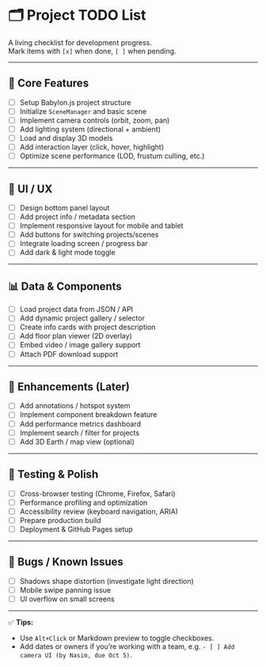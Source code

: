 # 🗂️ Project TODO List

A living checklist for development progress.  
Mark items with `[x]` when done, `[ ]` when pending.

---

## 🚀 Core Features

- [ ] Setup Babylon.js project structure  
- [ ] Initialize `SceneManager` and basic scene  
- [ ] Implement camera controls (orbit, zoom, pan)  
- [ ] Add lighting system (directional + ambient)  
- [ ] Load and display 3D models  
- [ ] Add interaction layer (click, hover, highlight)  
- [ ] Optimize scene performance (LOD, frustum culling, etc.)

---

## 🧰 UI / UX

- [ ] Design bottom panel layout  
- [ ] Add project info / metadata section  
- [ ] Implement responsive layout for mobile and tablet  
- [ ] Add buttons for switching projects/scenes  
- [ ] Integrate loading screen / progress bar  
- [ ] Add dark & light mode toggle

---

## 📊 Data & Components

- [ ] Load project data from JSON / API  
- [ ] Add dynamic project gallery / selector  
- [ ] Create info cards with project description  
- [ ] Add floor plan viewer (2D overlay)  
- [ ] Embed video / image gallery support  
- [ ] Attach PDF download support

---

## 🧠 Enhancements (Later)

- [ ] Add annotations / hotspot system  
- [ ] Implement component breakdown feature  
- [ ] Add performance metrics dashboard  
- [ ] Implement search / filter for projects  
- [ ] Add 3D Earth / map view (optional)

---

## 🧪 Testing & Polish

- [ ] Cross-browser testing (Chrome, Firefox, Safari)  
- [ ] Performance profiling and optimization  
- [ ] Accessibility review (keyboard navigation, ARIA)  
- [ ] Prepare production build  
- [ ] Deployment & GitHub Pages setup

---

## 🐞 Bugs / Known Issues

- [ ] Shadows shape distortion (investigate light direction)  
- [ ] Mobile swipe panning issue  
- [ ] UI overflow on small screens

---

✅ **Tips:**
- Use `Alt+Click` or Markdown preview to toggle checkboxes.
- Add dates or owners if you’re working with a team, e.g. `- [ ] Add camera UI (by Nasim, due Oct 5)`.
